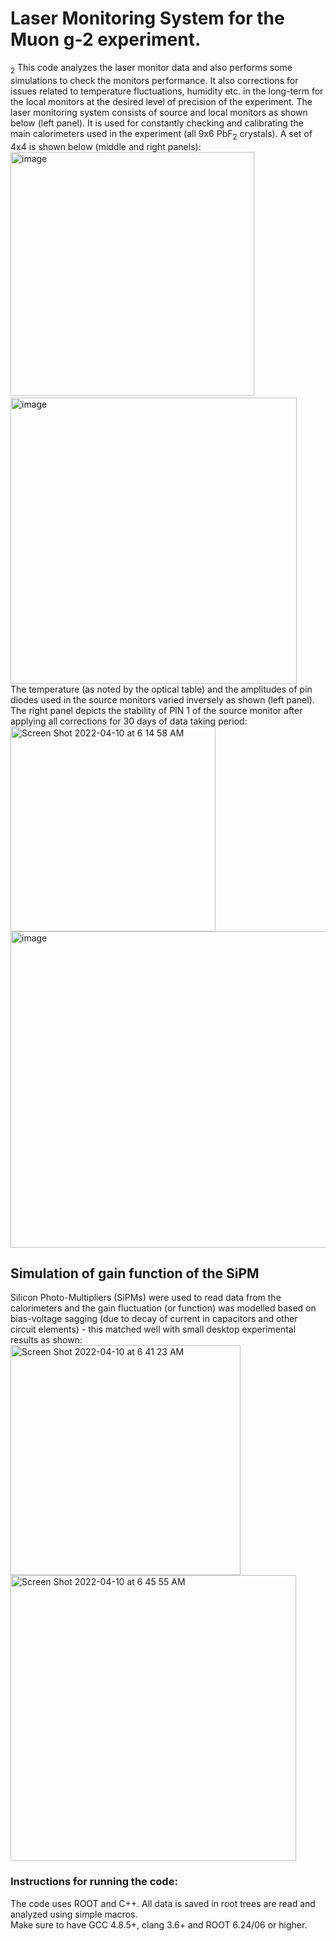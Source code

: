 # Laser Monitoring System for the Muon g-2 experiment.
<sub>2</sub>
This code analyzes the laser monitor data and also performs some simulations to check the monitors performance. It also corrections for issues 
related to temperature fluctuations, humidity etc. in the long-term for the local monitors at the desired level of precision of the experiment.
The laser monitoring system consists of source and local monitors as shown below (left panel). It is used for constantly checking and calibrating the main calorimeters used in the experiment (all 9x6 PbF<sub>2</sub> crystals). A set of 4x4 is shown below (middle and right panels):</br>
<img width="390" alt="image" src="https://user-images.githubusercontent.com/27436642/162612696-213711b7-eb68-4931-9a2d-0b2bdb321375.png">
&nbsp;&nbsp;&nbsp;<img width="458" alt="image" src="https://user-images.githubusercontent.com/27436642/162613015-311004c4-50e2-4821-be2f-225e0b09ad20.png"></br>
The temperature (as noted by the optical table) and the amplitudes of pin diodes used in the source monitors varied inversely as shown (left panel).
The right panel depicts the stability of PIN 1 of the source monitor after applying all corrections for 30 days of data taking period:</br>
<img width="328" alt="Screen Shot 2022-04-10 at 6 14 58 AM" src="https://user-images.githubusercontent.com/27436642/162613438-8205195a-3ce5-4eb5-8b87-7135f61eccc2.png">
<img width="506" alt="image" src="https://user-images.githubusercontent.com/27436642/162613308-c89bd16b-3534-4e19-b892-603af8823bd5.png"></br>

## Simulation of gain function of the SiPM
Silicon Photo-Multipliers (SiPMs) were used to read data from the calorimeters and the gain fluctuation (or function) was modelled based on 
bias-voltage sagging (due to decay of current in capacitors and other circuit elements) - this matched well with small desktop experimental 
results as shown:</br> 
<img width="368" alt="Screen Shot 2022-04-10 at 6 41 23 AM" src="https://user-images.githubusercontent.com/27436642/162614319-5cb05518-582e-4437-9447-fe8fc9adaefb.png">
<img width="457" alt="Screen Shot 2022-04-10 at 6 45 55 AM" src="https://user-images.githubusercontent.com/27436642/162614447-6c587309-45aa-411b-b2c1-192a5fa95a6e.png"></br>
### Instructions for running the code:
The code uses ROOT and C++. All data is saved in root trees are read and analyzed using simple macros.</br>
Make sure to have GCC 4.8.5+, clang 3.6+ and ROOT 6.24/06 or higher.
